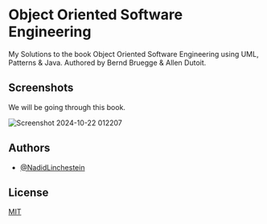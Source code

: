 # Object Oriented Software Engineering

My Solutions to the book Object Oriented Software Engineering using UML, Patterns & Java. Authored by Bernd Bruegge & Allen Dutoit.

## Screenshots

We will be going through this book.

![Screenshot 2024-10-22 012207](https://github.com/user-attachments/assets/6f5ec64c-ad33-44c9-8bb5-858f99a4e5e4)

## Authors

- [@NadidLinchestein](https://github.com/NadidLinchestein)

## License

[MIT](https://choosealicense.com/licenses/mit/)
